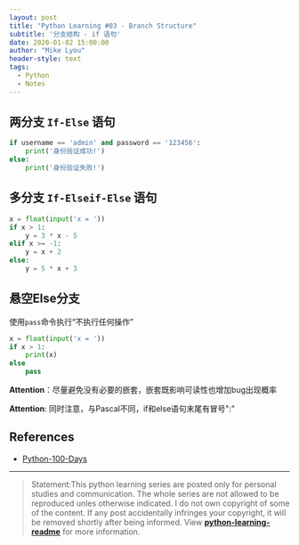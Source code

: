 ```yaml
---
layout: post
title: "Python Learning #03 - Branch Structure"
subtitle: '分支结构 - if 语句'
date: 2020-01-02 15:00:00
author: "Mike Lyou"
header-style: text
tags:
  - Python
  - Notes
---
```


<!-- more -->

## 两分支 `If-Else` 语句
```python
if username == 'admin' and password == '123456':
    print('身份验证成功!')
else:
    print('身份验证失败!')
```

## 多分支 `If-Elseif-Else` 语句
```python
x = float(input('x = '))
if x > 1:
    y = 3 * x - 5
elif x >= -1:
    y = x + 2
else:
    y = 5 * x + 3
```

## 悬空Else分支
使用`pass`命令执行“不执行任何操作”
```python
x = float(input('x = '))
if x > 1:
    print(x)
else
    pass
```
**Attention**：尽量避免没有必要的嵌套，嵌套既影响可读性也增加bug出现概率

**Attention**: 同时注意，与Pascal不同，if和else语句末尾有冒号":"

## References
- [Python-100-Days](https://github.com/jackfrued/Python-100-Days)

------------
>Statement:This python learning series are posted only for personal studies and communication. The whole series are not allowed to be reproduced unles otherwise indicated. I do not own copyright of some of the content. If any post accidentally infringes your copyright, it will be removed shortly after being informed. View **[python-learning-readme](https://mikelyou.com/2020/01/02/python-learning-00-readme/)** for more information.
